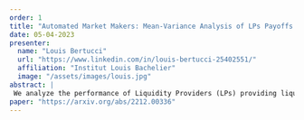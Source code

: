 ```yaml
---
order: 1
title: "Automated Market Makers: Mean-Variance Analysis of LPs Payoffs and Design of Pricing Functions"
date: 05-04-2023
presenter:
  name: "Louis Bertucci"
  url: "https://www.linkedin.com/in/louis-bertucci-25402551/"
  affiliation: "Institut Louis Bachelier"
  image: "/assets/images/louis.jpg" 
abstract: | 
 We analyze the performance of Liquidity Providers (LPs) providing liquidity to different types of Automated Market Makers (AMMs). This analysis is carried out using a mean / standard deviation viewpoint à la Markowitz, though based on the PnL of LPs compared to that of agents holding coins outside of AMMs. We show that LPs tend to perform poorly in a wide variety of CFMMs under realistic market conditions. We then explore an alternative AMM design in which an oracle feeds the current market exchange rate to the AMM which then quotes a bid/ask spread. This allows us to define an efficient frontier for the performance of LPs in an idealized world with perfect information and to show that the smart use of oracles greatly improves LPs' risk / return profile, even in the case of a lagged oracle.
paper: "https://arxiv.org/abs/2212.00336" 
---
```

